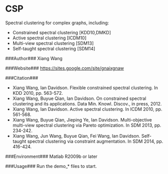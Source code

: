 CSP
===

Spectral clustering for complex graphs, including:
+ Constrained spectral clustering [KDD10,DMKD]
+ Active spectral clustering [ICDM10]
+ Multi-view spectral clustering [SDM13]
+ Self-taught spectral clustering [SDM14]

###Author###
Xiang Wang

###Website###
https://sites.google.com/site/gnaixgnaw

###Citation###
+ Xiang Wang, Ian Davidson. Flexible constrained spectral clustering. In KDD 2010, pp. 563-572. 
+ Xiang Wang, Buyue Qian, Ian Davidson. On constrained spectral clustering and its applications. Data Min. Knowl. Discov., in press, 2012.
+ Xiang Wang, Ian Davidson. Active spectral clustering. In ICDM 2010, pp. 561-568.
+ Xiang Wang, Buyue Qian, Jieping Ye, Ian Davidson. Multi-objective multi-view spectral clustering via Pareto optimization. In SDM 2013, pp. 234-242.
+ Xiang Wang, Jun Wang, Buyue Qian, Fei Wang, Ian Davidson. Self-taught spectral clustering via constraint augmentation. In SDM 2014, pp. 416-424.

###Environment###
Matlab R2009b or later

###Usage###
Run the demo_* files to start.
